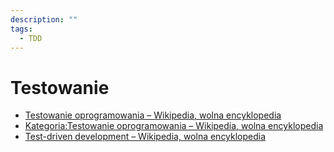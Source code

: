 ```yaml
---
description: ""
tags:
  - TDD
---
```


# Testowanie

- [Testowanie oprogramowania – Wikipedia, wolna encyklopedia](https://pl.wikipedia.org/wiki/Testowanie_oprogramowania)
- [Kategoria:Testowanie oprogramowania – Wikipedia, wolna encyklopedia](https://pl.wikipedia.org/wiki/Kategoria:Testowanie_oprogramowania)
- [Test-driven development – Wikipedia, wolna encyklopedia](https://pl.wikipedia.org/wiki/Test-driven_development)
